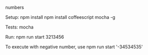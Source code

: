 numbers

Setup:
npm install
npm install coffeescript mocha -g

Tests:
mocha

Run:
npm run start 3213456

To execute with negative number, use
npm run start '-34534535'
